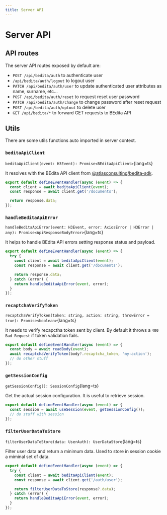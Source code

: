 ```yaml
---
title: Server API
---
```


# Server API

## API routes

The server API routes exposed by default are:

- `POST /api/bedita/auth` to authenticate user
- `/api/bedita/auth/logout` to logout user
- `PATCH /api/bedita/auth/user` to update authenticated user attributes as name, surname, etc...
- `POST /api/bedita/auth/reset` to request reset user password
- `PATCH /api/bedita/auth/change` to change password after reset request
- `POST /api/bedita/auth/optout` to delete user
- `GET /api/bedita/*` to forward GET requests to BEdita API

## Utils

There are some utils functions auto imported in server context.

### `beditaApiClient`

`beditaApiClient(event: H3Event): Promise<BEditaApiClient>`{lang=ts}

It resolves with the BEdita API client from [@atlasconsulting/bedita-sdk](https://github.com/atlasconsulting/bedita-sdk-js).

```ts [/server/api/example.ts]
export default defineEventHandler(async (event) => {
  const client = await beditaApiClient(event);
  const response = await client.get('/documents');

  return response.data;
});
```

### `handleBeditaApiError`

`handleBeditaApiError(event: H3Event, error: AxiosError | H3Error | any): Promise<ApiResponseBodyError>`{lang=ts}

It helps to handle BEdita API errors setting response status and payload.

```ts [/server/api/example.ts]
export default defineEventHandler(async (event) => {
  try {
    const client = await beditaApiClient(event);
    const response = await client.get('/documents');

    return response.data;
  } catch (error) {
    return handleBeditaApiError(event, error);
  }
});
```

### `recaptchaVerifyToken`

`recaptchaVerifyToken(token: string, action: string, throwError = true): Promise<boolean>`{lang=ts}

It needs to verify recapctha token sent by client. By default it throws a `400 Bad Request` if token validation fails.

```ts [/server/api/example.ts]
export default defineEventHandler(async (event) => {
  const body = await readBody(event);
  await recaptchaVerifyToken(body?.recaptcha_token, 'my-action');
  // do other stuff
});
```

### `getSessionConfig`

`getSessionConfig(): SessionConfig`{lang=ts}

Get the actual session configuration. It is useful to retrieve session.

```ts [/server/api/example.ts]
export default defineEventHandler(async (event) => {
  const session = await useSession(event, getSessionConfig());
  // do stuff with session
});
```

### `filterUserDataToStore`

`filterUserDataToStore(data: UserAuth): UserDataStore`{lang=ts}

Filter user data and return a minimum data. Used to store in session cookie a miminal set of data.

```ts [/server/api/example.ts]
export default defineEventHandler(async (event) => {
  try {
    const client = await beditaApiClient(event);
    const response = await client.get('/auth/user');

    return filterUserDataToStore(response?.data);
  } catch (error) {
    return handleBeditaApiError(event, error);
  }
});
```

